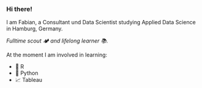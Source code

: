### Hi there!

I am Fabian, a Consultant und Data Scientist studying Applied Data Science in Hamburg, Germany.

*Fulltime scout 🏕️ and lifelong learner 📚.*

At the moment I am involved in learning:

- 🧮 R 
- 🤖 Python
- 📈 Tableau
